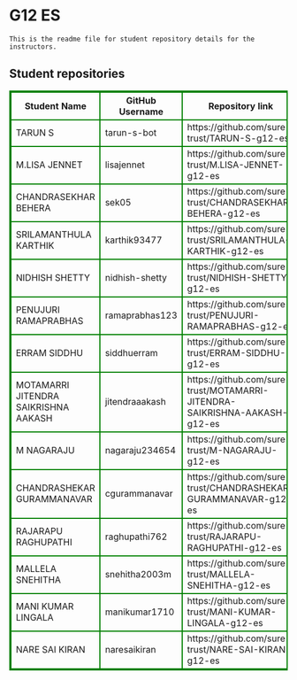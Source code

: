 # G12 ES
    This is the readme file for student repository details for the instructors.
## Student repositories 
<table style="border : 2px solid green; width:100%;">
<tr >
<th style="border : 2px solid green;">Student Name</th>
<th style="border : 2px solid green;">GitHub Username</th>
<th style="border : 2px solid green;">Repository link</th>
</tr>
<tr style="border : 2px solid green;">
<td style="border : 2px solid green;">TARUN S</td> 

<td style="border : 2px solid green;">tarun-s-bot</td> 

<td style="border : 2px solid green;">https://github.com/sure-trust/TARUN-S-g12-es</td> 
</tr>

<tr style="border : 2px solid green;">
<td style="border : 2px solid green;">M.LISA JENNET</td> 

<td style="border : 2px solid green;">lisajennet</td> 

<td style="border : 2px solid green;">https://github.com/sure-trust/M.LISA-JENNET-g12-es</td> 
</tr>

<tr style="border : 2px solid green;">
<td style="border : 2px solid green;">CHANDRASEKHAR BEHERA</td> 

<td style="border : 2px solid green;">sek05</td> 

<td style="border : 2px solid green;">https://github.com/sure-trust/CHANDRASEKHAR-BEHERA-g12-es</td> 
</tr>

<tr style="border : 2px solid green;">
<td style="border : 2px solid green;">SRILAMANTHULA KARTHIK</td> 

<td style="border : 2px solid green;">karthik93477</td> 

<td style="border : 2px solid green;">https://github.com/sure-trust/SRILAMANTHULA-KARTHIK-g12-es</td> 
</tr>

<tr style="border : 2px solid green;">
<td style="border : 2px solid green;">NIDHISH SHETTY</td> 

<td style="border : 2px solid green;">nidhish-shetty</td> 

<td style="border : 2px solid green;">https://github.com/sure-trust/NIDHISH-SHETTY-g12-es</td> 
</tr>

<tr style="border : 2px solid green;">
<td style="border : 2px solid green;">PENUJURI RAMAPRABHAS</td> 

<td style="border : 2px solid green;">ramaprabhas123</td> 

<td style="border : 2px solid green;">https://github.com/sure-trust/PENUJURI-RAMAPRABHAS-g12-es</td> 
</tr>

<tr style="border : 2px solid green;">
<td style="border : 2px solid green;">ERRAM SIDDHU</td> 

<td style="border : 2px solid green;">siddhuerram</td> 

<td style="border : 2px solid green;">https://github.com/sure-trust/ERRAM-SIDDHU-g12-es</td> 
</tr>

<tr style="border : 2px solid green;">
<td style="border : 2px solid green;">MOTAMARRI JITENDRA SAIKRISHNA AAKASH</td> 

<td style="border : 2px solid green;">jitendraaakash</td> 

<td style="border : 2px solid green;">https://github.com/sure-trust/MOTAMARRI-JITENDRA-SAIKRISHNA-AAKASH-g12-es</td> 
</tr>

<tr style="border : 2px solid green;">
<td style="border : 2px solid green;">M NAGARAJU</td> 

<td style="border : 2px solid green;">nagaraju234654</td> 

<td style="border : 2px solid green;">https://github.com/sure-trust/M-NAGARAJU-g12-es</td> 
</tr>

<tr style="border : 2px solid green;">
<td style="border : 2px solid green;">CHANDRASHEKAR GURAMMANAVAR</td> 

<td style="border : 2px solid green;">cgurammanavar</td> 

<td style="border : 2px solid green;">https://github.com/sure-trust/CHANDRASHEKAR-GURAMMANAVAR-g12-es</td> 
</tr>

<tr style="border : 2px solid green;">
<td style="border : 2px solid green;">RAJARAPU RAGHUPATHI</td> 

<td style="border : 2px solid green;">raghupathi762</td> 

<td style="border : 2px solid green;">https://github.com/sure-trust/RAJARAPU-RAGHUPATHI-g12-es</td> 
</tr>

<tr style="border : 2px solid green;">
<td style="border : 2px solid green;">MALLELA SNEHITHA</td> 

<td style="border : 2px solid green;">snehitha2003m</td> 

<td style="border : 2px solid green;">https://github.com/sure-trust/MALLELA-SNEHITHA-g12-es</td> 
</tr>

<tr style="border : 2px solid green;">
<td style="border : 2px solid green;">MANI KUMAR LINGALA</td> 

<td style="border : 2px solid green;">manikumar1710</td> 

<td style="border : 2px solid green;">https://github.com/sure-trust/MANI-KUMAR-LINGALA-g12-es</td> 
</tr>

<tr style="border : 2px solid green;">
<td style="border : 2px solid green;">NARE SAI KIRAN</td> 

<td style="border : 2px solid green;">naresaikiran</td> 

<td style="border : 2px solid green;">https://github.com/sure-trust/NARE-SAI-KIRAN-g12-es</td> 
</tr>
